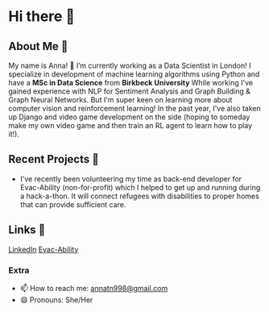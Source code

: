 # Hi there 🙌

## About Me 🧋

My name is Anna! 🔭 I’m currently working as a Data Scientist in London! I specialize in development of machine learning algorithms using Python and have a **MSc in Data Science** from **Birkbeck University**  While working I've gained experience with NLP for Sentiment Analysis and Graph Building & Graph Neural Networks. But I'm super keen on learning more about computer vision and reinforcement learning! In the past year, I've also taken up Django and video game development on the side (hoping to someday make my own video game and then train an RL agent to learn how to play it!). 


## Recent Projects 🍎
- I've recently been volunteering my time as back-end developer for Evac-Ability (non-for-profit) which I helped to get up and running during a hack-a-thon. It will connect refugees with disabilities to proper homes that can provide sufficient care.


## Links 🔗
[LinkedIn](https://www.linkedin.com/in/anna-nguyen-0b4712160/)
[Evac-Ability](https://evac-ability.com)

### Extra 
- 📫 How to reach me: annatn998@gmail.com
- 😄 Pronouns: She/Her

